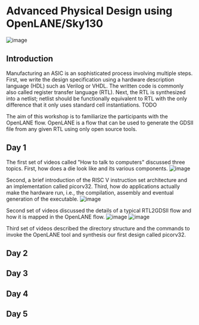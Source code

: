 # Advanced Physical Design using OpenLANE/Sky130
![image](https://user-images.githubusercontent.com/37201355/139192423-67926cc7-0039-4c41-b41f-f6b45ff19408.png)

## Introduction
Manufacturing an ASIC is an sophisticated process involving multiple steps. First, we write the design specification using a hardware description language (HDL) such as Verilog or VHDL. The written code is commonly also called register transfer language (RTL). Next, the RTL is synthesized into a netlist; netlist should be functionally equivalent to RTL with the only difference that it only uses standard cell instantiations.
TODO

The aim of this workshop is to familiarize the participants with the OpenLANE flow. OpenLANE is a flow that can be used to generate the GDSII file from any given RTL using only open source tools. 

## Day 1
The first set of videos called "How to talk to computers" discussed three topics. First, how does a die look like and its various components. 
![image](https://user-images.githubusercontent.com/37201355/139192837-43934b63-eb5e-4236-b9ca-2e231c73ada9.png)

Second, a brief introduction of the RISC V instruction set architecture and an implementation called picorv32. Third, how do applications actually make the hardware run, i.e., the compilation, assembly and eventual generation of the executable.
![image](https://user-images.githubusercontent.com/37201355/139193051-fd9c6ba5-2f1c-4aed-8e31-cd84a5abafd0.png)

Second set of videos discussed the details of a typical RTL2GDSII flow and how it is mapped in the OpenLANE flow. 
![image](https://user-images.githubusercontent.com/37201355/139193300-874e10d5-83aa-4ee4-948b-c1e72df44def.png)
![image](https://user-images.githubusercontent.com/37201355/139193527-38f3222b-25f2-4e93-9234-201a82b80680.png)

Third set of videos described the directory structure and the commands to invoke the OpenLANE tool and synthesis our first design called picorv32.

## Day 2
## Day 3
## Day 4
## Day 5
